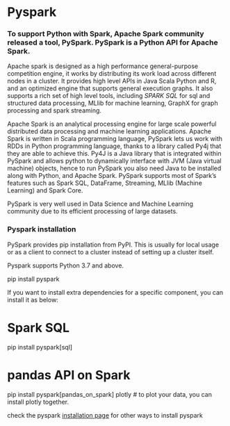 # Pyspark

### To support Python with Spark, Apache Spark community released a tool, PySpark. PySpark is a Python API for Apache Spark.

Apache spark is designed as a high performance general-purpose competition engine, it works by distributing its work load across different nodes in a cluster. It provides high level APIs in Java Scala Python and R, and an optimized engine that supports general execution graphs. It also supports a rich set of high level tools, including *SPARK SQL* for sql and structured data processing, MLlib for machine learning, GraphX for graph processing and spark streaming.

Apache Spark is an analytical processing engine for large scale powerful distributed data processing and machine learning applications. 
Apache Spark is written in Scala programming language, PySpark lets us work with RDDs in Python programming language, thanks to a library called Py4j that they are able to achieve this. Py4J is a Java library that is integrated within PySpark and allows python to dynamically interface with JVM (Java virtual machine) objects, hence to run PySpark you also need Java to be installed along with Python, and Apache Spark.
PySpark supports most of Spark’s features such as Spark SQL, DataFrame, Streaming, MLlib (Machine Learning) and Spark Core.

PySpark is very well used in Data Science and Machine Learning community due to its efficient processing of large datasets.


### Pyspark installation

PySpark provides pip installation from PyPI. This is usually for local usage or as a client to connect to a cluster instead of setting up a cluster itself.

Pyspark supports Python 3.7 and above.

pip install pyspark

If you want to install extra dependencies for a specific component, you can install it as below: 
# Spark SQL
pip install pyspark[sql]
# pandas API on Spark
pip install pyspark[pandas_on_spark] plotly  # to plot your data, you can install plotly together.


check the pyspark [installation page](https://spark.apache.org/docs/latest/api/python/getting_started/install.html) for other ways to install pyspark
